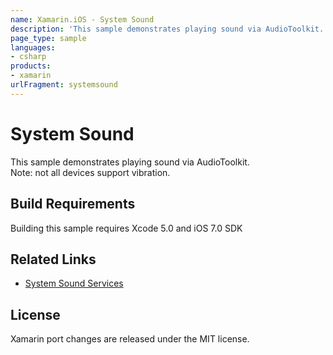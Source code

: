 ```yaml
---
name: Xamarin.iOS - System Sound
description: 'This sample demonstrates playing sound via AudioToolkit. Note: not all devices support vibration'
page_type: sample
languages:
- csharp
products:
- xamarin
urlFragment: systemsound
---
```

# System Sound

This sample demonstrates playing sound via AudioToolkit.  
Note: not all devices support vibration.

## Build Requirements

Building this sample requires Xcode 5.0 and iOS 7.0 SDK

## Related Links

- [System Sound Services](https://developer.apple.com/documentation/audiotoolbox/system_sound_services#//apple_ref/c/func/AudioServicesPlayAlertSound)

## License

Xamarin port changes are released under the MIT license.
